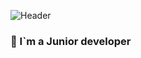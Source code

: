 ![Header](https://wiki.stavcdo.ru/images/5/54/%D0%94%D0%B5%D0%BA%D0%BE%D1%80.png)
### 📌 I`m a Junior developer 


<!--
**Arstist/Arstist** is a ✨ _special_ ✨ repository because its `README.md` (this file) appears on your GitHub profile.

Here are some ideas to get you started:

- 🔭 I’m currently working on ...
- 🌱 I’m currently learning ...
- 👯 I’m looking to collaborate on ...
- 🤔 I’m looking for help with ...
- 💬 Ask me about ...
- 📫 How to reach me: ...
- 😄 Pronouns: ...
- ⚡ Fun fact: ...
-->
